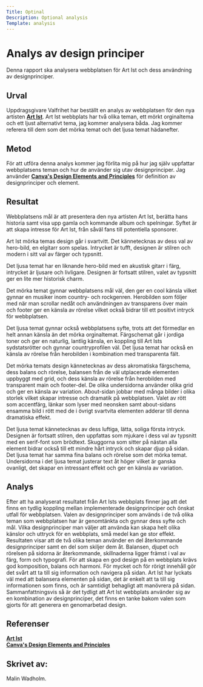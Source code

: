 ```yaml
---
Title: Optinal
Description: Optional analysis
Template: analysis
---
```


Analys av design principer
=======================

Denna rapport ska analysera webbplatsen för Art Ist och dess användning av designprinciper. 

Urval
-----------------------

Uppdragsgivare Valfrihet har beställt en analys av webbplatsen för den nya  artisten [**Art Ist**](http://www.student.bth.se/~mack20/dbwebb-kurser/design/me/kmom10/artist/). 
Art Ist webbplats har två olika teman, ett mörkt orginaltema och ett ljust alternativt tema, jag kommer analysera båda. Jag kommer referera till dem som det mörka temat och det ljusa temat hädanefter. 

Metod
-----------------------

För att utföra denna analys kommer jag förlita mig på hur jag själv uppfattar webbplatsens teman och hur de använder sig utav designprinciper. Jag använder [**Canva's Design Elements and Principles**](https://www.canva.com/learn/design-elements-principles/) för definition av designprinciper och element. 


Resultat
-----------------------

Webbplatsens mål är att presentera den nya artisten Art Ist, berätta hans historia samt visa upp gamla och kommande album och spelningar. Syftet är att skapa intresse för Art Ist, från såväl fans till potentiella sponsorer. 

Art Ist mörka temas design går i svartvitt. Det kännetecknas av dess val av hero-bild, en elgitarr som spelas. Intrycket är tufft, designen är stilren och modern i sitt val av färger och typsnitt. 

Det ljusa  temat har en liknande hero-bild med en akustisk gitarr i färg, intrycket är ljusare och livligare. Designen är fortsatt stilren, valet av typsnitt ger en lite mer historisk charm.

Det mörka temat gynnar webbplatsens mål väl, den ger en cool känsla vilket gynnar en musiker inom country- och rockgenren. Herobilden som följer med när man scrollar nedåt och användningen av transparens över main och footer ger en känsla av rörelse vilket också bidrar till ett positivt intryck för webbplatsen. 

Det ljusa temat gynnar också webbplatsens syfte, trots att det förmedlar en helt annan känsla än det mörka orginaltemat. Färgschemat går i jordiga toner och ger en naturlig, lantlig känsla, en koppling till Art Ists sydstatsrötter och gynnar countryprofilen väl. Det ljusa temat har också en känsla av rörelse från herobilden i kombination med transparenta fält. 

Det mörka temats design kännetecknas av dess akromatiska färgschema, dess balans och rörelse, balansen från de väl utplacerade elementen uppbyggt med grid, och dess känsla av rörelse från herobilden med transparent main och footer-del. 
De olika undersidorna använder olika grid och ger en känsla av variation. About-sidan jobbar med många bilder i olika storlek vilket skapar intresse och dramatik på webbplatsen. Valet av rött som accentfärg, länkar som lyser med neonsken samt about-sidans ensamma bild i rött med de i övrigt svartvita elementen adderar till denna dramatiska effekt. 

Det ljusa temat kännetecknas av dess luftiga, lätta, soliga första intryck. Designen är fortsatt stilren, den uppfattas som mjukare i dess val av typsnitt med en serif-font som brödtext. Skuggorna som sitter på nästan alla element bidrar också till ett mindre hårt intryck och skapar djup på sidan. Det ljusa temat har samma fina balans och rörelse som det mörka temat. Undersidorna i det ljusa temat justerar text åt höger vilket är ganska ovanligt, det skapar en intressant effekt och ger en känsla av variation. 

Analys
-----------------------

Efter att ha analyserat resultatet från Art Ists webbplats finner jag att det finns en tydlig koppling mellan implementerade designprinciper och önskat utfall för webbplatsen. Valen av designprinciper som används i de två olika teman som webbplatsen har är genomtänkta och gynnar dess syfte och mål. 
Vilka designprinciper man väljer att använda kan skapa helt olika känslor och uttryck för en webbplats, små medel kan ge stor effekt. 
Resultaten visar att de två olika teman använder en del återkommande designprinciper samt en del som skiljer dem åt. Balansen, djupet och rörelsen på sidorna är återkommande, skillnaderna ligger främst i val av färg, form och typografi.
För att skapa en god design på en webbplats krävs god komposition, balans och harmoni. För mycket och för rörigt innehåll gör det svårt att ta till sig information och navigera på sidan. Art Ist har lyckats väl med att balansera elementen på sidan, det är enkelt att ta till sig informationen som finns, och är samtidigt behagligt att manövrera på sidan. 
Sammanfattningsvis så är det tydligt att Art Ist webbplats använder sig av en kombination av designprinciper, det finns en tanke bakom valen som gjorts för att generera en genomarbetad design. 

Referenser
-----------------------
[**Art Ist**](http://www.student.bth.se/~mack20/dbwebb-kurser/design/me/kmom10/artist/)  
[**Canva's Design Elements and Principles**](https://www.canva.com/learn/design-elements-principles/)

Skrivet av:
-----------------------

Malin Wadholm. 
